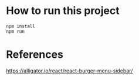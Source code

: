 

# How to run this project

```
npm install
npm run
```

# References

https://alligator.io/react/react-burger-menu-sidebar/
